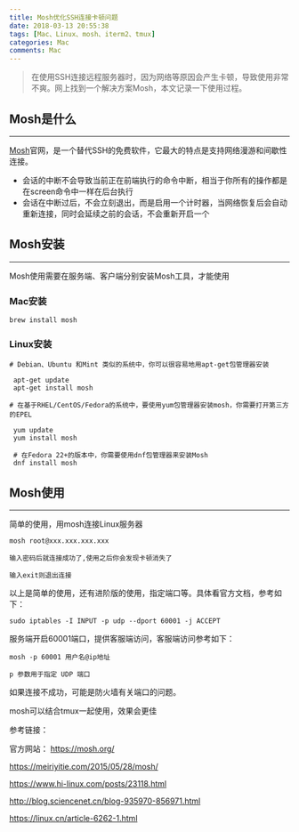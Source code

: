 ```yaml
---
title: Mosh优化SSH连接卡顿问题
date: 2018-03-13 20:55:38
tags: [Mac、Linux、mosh、iterm2、tmux]
categories: Mac
comments: Mac
---
```


> 在使用SSH连接远程服务器时，因为网络等原因会产生卡顿，导致使用非常不爽。网上找到一个解决方案Mosh，本文记录一下使用过程。

## Mosh是什么
---

[Mosh](https://mosh.org/)官网，是一个替代SSH的免费软件，它最大的特点是支持网络漫游和间歇性连接。
<!---more--->
* 会话的中断不会导致当前正在前端执行的命令中断，相当于你所有的操作都是在screen命令中一样在后台执行
* 会话在中断过后，不会立刻退出，而是启用一个计时器，当网络恢复后会自动重新连接，同时会延续之前的会话，不会重新开启一个


## Mosh安装
---

Mosh使用需要在服务端、客户端分别安装Mosh工具，才能使用

### Mac安装

```
brew install mosh
```


### Linux安装

```
# Debian、Ubuntu 和Mint 类似的系统中，你可以很容易地用apt-get包管理器安装

 apt-get update
 apt-get install mosh

# 在基于RHEL/CentOS/Fedora的系统中，要使用yum包管理器安装mosh，你需要打开第三方的EPEL

 yum update
 yum install mosh
 
 # 在Fedora 22+的版本中，你需要使用dnf包管理器来安装Mosh
 dnf install mosh

```

## Mosh使用
---

简单的使用，用mosh连接Linux服务器

```
mosh root@xxx.xxx.xxx.xxx

输入密码后就连接成功了,使用之后你会发现卡顿消失了

输入exit则退出连接

```

以上是简单的使用，还有进阶版的使用，指定端口等。具体看官方文档，参考如下：

```
sudo iptables -I INPUT -p udp --dport 60001 -j ACCEPT
```
服务端开启60001端口，提供客服端访问，客服端访问参考如下：

```
mosh -p 60001 用户名@ip地址

p 参数用于指定 UDP 端口
```


如果连接不成功，可能是防火墙有关端口的问题。

mosh可以结合tmux一起使用，效果会更佳



参考链接：

官方网站： https://mosh.org/

https://meiriyitie.com/2015/05/28/mosh/

https://www.hi-linux.com/posts/23118.html

http://blog.sciencenet.cn/blog-935970-856971.html

https://linux.cn/article-6262-1.html



